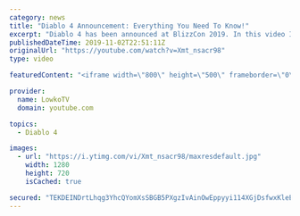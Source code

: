 ```yaml
---
category: news
title: "Diablo 4 Announcement: Everything You Need To Know!"
excerpt: "Diablo 4 has been announced at BlizzCon 2019. In this video I go over everything you need to know about this upcoming Blizzard Entertainment game."
publishedDateTime: 2019-11-02T22:51:11Z
originalUrl: "https://youtube.com/watch?v=Xmt_nsacr98"
type: video

featuredContent: "<iframe width=\"800\" height=\"500\" frameborder=\"0\" src=\"https://www.youtube.com/embed/Xmt_nsacr98\" allow=\"accelerometer; autoplay; encrypted-media; gyroscope; picture-in-picture\" allowfullscreen></iframe>"

provider:
  name: LowkoTV
  domain: youtube.com

topics:
  - Diablo 4

images:
  - url: "https://i.ytimg.com/vi/Xmt_nsacr98/maxresdefault.jpg"
    width: 1280
    height: 720
    isCached: true

secured: "TEKDEINDrtLhqg3YhcQYomXsSBGB5PXgzIvAinOwEppyyi114XGjDsfwxKleEliyVkUNGE8ipfSzxrBAlqnWc9q3d9dLcLZwMUBGm4r01vdnKBIQ/FFUV8MWCUF9yrNwVA4C68ocWgkQA56IlR5K5tR/a+zBpIywrh3vRYDkPk4JDLT7Bki9iVmcWgjxige+2xlXgF1JjhsLYqCHfj/L1X3Vx5X/++f1eLgNokc20D3jEodMN3SfCba2h55XHK2dj4h9/cwaVbahlcQnASGNzvYxnf7wR+XpIvoUBA691cnfECQrNWljhS4K59wKwpjNklf5MrSLDo7WesP+/9pvGHSY3YwcUdW9tbPN/Mny5CQtoMRSrCGd491NYkLJ96d8IyTGShQUP+zF5cvMZw7Pyyc1i8kW1kJF1UI82x2B9CMyOy+s4IMgRapU4iU+ulMX;35YvZQKWK0Ryr4xPeT8/tw=="
---
```


